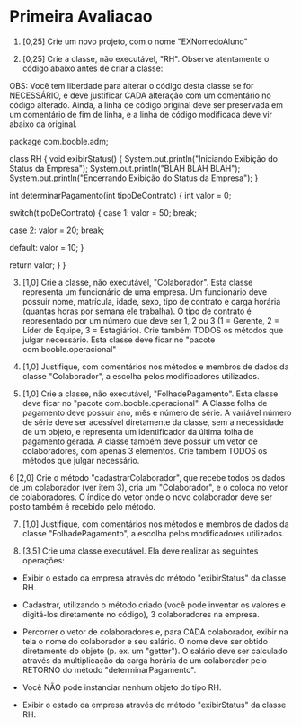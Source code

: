# Primeira Avaliacao

1. [0,25] Crie um novo projeto, com o nome "EXNomedoAluno"

2. [0,25] Crie a classe, não executável, "RH". Observe atentamente o código abaixo antes de criar a classe:

OBS: Você tem liberdade para alterar o código desta classe se for NECESSÁRIO, e deve justificar CADA alteração com um comentário no código alterado. Ainda, a linha de código original deve ser preservada em um comentário de fim de linha, e a linha de código modificada deve vir abaixo da original.

package com.booble.adm;

class RH
{
void exibirStatus()
{
System.out.println("Iniciando Exibição do Status da Empresa");
System.out.println("BLAH BLAH BLAH");
System.out.println("Encerrando Exibição do Status da Empresa");
}

int determinarPagamento(int tipoDeContrato)
{
int valor = 0;

switch(tipoDeContrato)
{
case 1:
valor = 50;
break;

case 2:
valor = 20;
break;

default:
valor = 10;
}

return valor;
}
}

3. [1,0] Crie a classe, não executável, "Colaborador". Esta classe representa um funcionário de uma empresa. Um funcionário deve possuir nome, matrícula, idade, sexo, tipo de contrato e carga horária (quantas horas por semana ele trabalha). O tipo de contrato é representado por um número que deve ser 1, 2 ou 3 (1 = Gerente, 2 = Líder de Equipe, 3 = Estagiário). Crie também TODOS os métodos que julgar necessário. Esta classe deve ficar no "pacote com.booble.operacional"

4. [1,0] Justifique, com comentários nos métodos e membros de dados da classe "Colaborador", a escolha pelos modificadores utilizados.

5. [1,0] Crie a classe, não executável, "FolhadePagamento". Esta classe deve ficar no "pacote com.booble.operacional". A Classe folha de pagamento deve possuir ano, mês e número de série. A variável número de série deve ser acessível diretamente da classe, sem a necessidade de um objeto, e representa um identificador da última folha de pagamento gerada. A classe também deve possuir um vetor de colaboradores, com apenas 3 elementos. Crie também TODOS os métodos que julgar necessário.

6  [2,0] Crie o método "cadastrarColaborador", que recebe todos os dados de um colaborador (ver item 3), cria um "Colaborador", e o coloca no vetor de colaboradores. O índice do vetor onde o novo colaborador deve ser posto também é recebido pelo método.

7. [1,0] Justifique, com comentários nos métodos e membros de dados da classe "FolhadePagamento", a escolha pelos modificadores utilizados.

8. [3,5] Crie uma classe executável. Ela deve realizar as seguintes operações:

* Exibir o estado da empresa através do método "exibirStatus" da classe RH.

* Cadastrar, utilizando o método criado (você pode inventar os valores e digitá-los diretamente no código), 3 colaboradores na empresa.

* Percorrer o vetor de colaboradores e, para CADA colaborador, exibir na tela o nome do colaborador e seu salário. O nome deve ser obtido diretamente do objeto (p. ex. um "getter"). O salário deve ser calculado através da multiplicação da carga horária de um colaborador pelo
RETORNO do método "determinarPagamento".

* Você NÃO pode instanciar nenhum objeto do tipo RH.

* Exibir o estado da empresa através do método "exibirStatus" da classe RH.